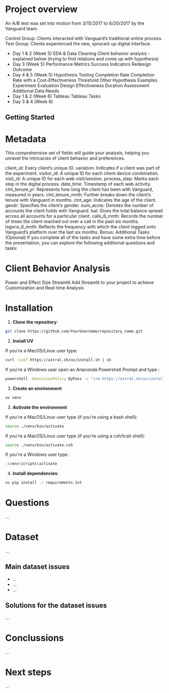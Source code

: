 # Project overview

An A/B test was set into motion from 3/15/2017 to 6/20/2017 by the Vanguard team.

Control Group: Clients interacted with Vanguard’s traditional online process.
Test Group: Clients experienced the new, spruced-up digital interface.

* Day 1 & 2 (Week 5)
EDA & Data Cleaning
Client behavior analysis - explained below (trying to find relations and come up with hypothesis)
* Day 3 (Week 5)
Performance Metrics
Success Indicators
Redesign Outcome
* Day 4 & 5 (Week 5)
Hypothesis Testing
Completion Rate
Completion Rate with a Cost-Effectiveness Threshold
Other Hypothesis Examples
Experiment Evaluation
Design Effectiveness
Duration Assessment
Additional Data Needs
* Day 1 & 2 (Week 6)
Tableau
Tableau Tasks
* Day 3 & 4 (Week 6)

## Getting Started
# Metadata
This comprehensive set of fields will guide your analysis, helping you unravel the intricacies of client behavior and preferences.

client_id: Every client’s unique ID.
variation: Indicates if a client was part of the experiment.
visitor_id: A unique ID for each client-device combination.
visit_id: A unique ID for each web visit/session.
process_step: Marks each step in the digital process.
date_time: Timestamp of each web activity.
clnt_tenure_yr: Represents how long the client has been with Vanguard, measured in years.
clnt_tenure_mnth: Further breaks down the client’s tenure with Vanguard in months.
clnt_age: Indicates the age of the client.
gendr: Specifies the client’s gender.
num_accts: Denotes the number of accounts the client holds with Vanguard.
bal: Gives the total balance spread across all accounts for a particular client.
calls_6_mnth: Records the number of times the client reached out over a call in the past six months.
logons_6_mnth: Reflects the frequency with which the client logged onto Vanguard’s platform over the last six months.
Bonus: Additional Tasks (Optional)
If you complete all of the tasks and have some extra time before the presentation, you can explore the following additional questions and tasks:

# Client Behavior Analysis
Power and Effect Size
Streamlit
Add Streamlit to your project to achieve Customization and Real-time Analysis

# Installation

1. **Clone the repository**:

```bash
git clone https://github.com/YourUsername/repository_name.git
```

2. **Install UV**

If you're a MacOS/Linux user type:

```bash
curl -LsSf https://astral.sh/uv/install.sh | sh
```

If you're a Windows user open an Anaconda Powershell Prompt and type :

```bash
powershell -ExecutionPolicy ByPass -c "irm https://astral.sh/uv/install.ps1 | iex"
```

3. **Create an environment**

```bash
uv venv 
```

3. **Activate the environment**

If you're a MacOS/Linux user type (if you're using a bash shell):

```bash
source ./venv/bin/activate
```

If you're a MacOS/Linux user type (if you're using a csh/tcsh shell):

```bash
source ./venv/bin/activate.csh
```

If you're a Windows user type:

```bash
.\venv\Scripts\activate
```

4. **Install dependencies**:

```bash
uv pip install -r requirements.txt
```

# Questions 
...

# Dataset 
...

## Main dataset issues

- ...
- ...
- ...

## Solutions for the dataset issues
...

# Conclussions
...

# Next steps
...
